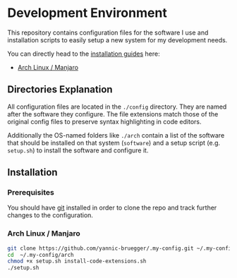 # Development Environment

This repository contains configuration files for the software I use and installation scripts to easily setup a new system for my development needs.

You can directly head to the [installation guides](#installation) here:
- [Arch Linux / Manjaro](#arch-linux-/-manjaro)

## Directories Explanation
All configuration files are located in the ``./config`` directory. They are named after the software they configure. The file extensions match those of the original config files to preserve syntax highlighting in code editors.

Additionally the OS-named folders like ``./arch`` contain a list of the software that should be installed on that system (``software``) and a setup script (e.g. ``setup.sh``) to install the software and configure it. 

## Installation

### Prerequisites

You should have [git](https://git-scm.com/) installed in order to clone the repo and track further changes to the configuration.

### Arch Linux / Manjaro
```sh
git clone https://github.com/yannic-bruegger/.my-config.git ~/.my-config
cd  ~/.my-config/arch
chmod +x setup.sh install-code-extensions.sh
./setup.sh
```
